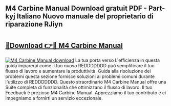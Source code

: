 ## M4 Carbine Manual Download gratuit PDF - Part-kyj Italiano Nuovo manuale del proprietario di riparazione RJiyn

# <h2><a href="http://dfduvt.blite.top/?on=M4+Carbine+Manual">🔗Download 👉🔴 M4 Carbine Manual</a></h2>

[![M4 Carbine Manual download](https://i.imgur.com/lujVjoI.png)](http://dfduvt.blite.top/?on=M4+Carbine+Manual)
La tua porta verso L'efficienza in questa guida imparerai come il tuo nuovo REDDDDDDD può semplificare il tuo flusso di lavoro e aumentare la produttività. Guida alla risoluzione dei problemi questa sezione fornisce soluzioni ai problemi comuni durante l'utilizzo di REDDDDDDD. Questo straordinario M4 Carbine Manual offre una Suite completa di funzionalità che ottimizzano il flusso di lavoro. Il tuo Feedback è prezioso M4 Carbine Manual. Apprezziamo il tuo contributo e ci impegniamo a fornirti un servizio eccezionale.

